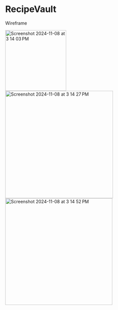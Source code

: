 # RecipeVault

Wireframe

<img width="194" alt="Screenshot 2024-11-08 at 3 14 03 PM" src="https://github.com/user-attachments/assets/1635dd1c-ecde-4109-887f-4a501c569231">

<img width="343" alt="Screenshot 2024-11-08 at 3 14 27 PM" src="https://github.com/user-attachments/assets/c8df7212-5a01-443b-a6ec-fc04f08c166f">

<img width="341" alt="Screenshot 2024-11-08 at 3 14 52 PM" src="https://github.com/user-attachments/assets/22cc954e-79b6-41b8-beb5-ce727657185d">


